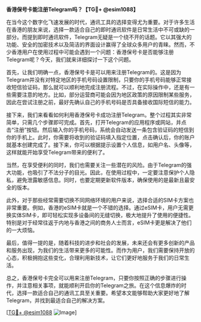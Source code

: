 **香港保号卡能注册Telegram吗？【TG💪+ @esim1088】**

在当今这个数字化飞速发展的时代，通讯工具的选择变得尤为重要。对于许多生活在香港的朋友来说，选择一款适合自己的即时通讯软件是日常生活中不可或缺的一部分。而提到即时通讯软件，Telegram无疑是一个绕不开的话题。它以其强大的功能、安全的加密技术以及简洁的界面设计赢得了全球众多用户的青睐。然而，不少香港用户在使用过程中可能会遇到一个问题：香港保号卡是否能够注册Telegram呢？今天，我们就来详细探讨一下这个问题。

首先，让我们明确一点，香港保号卡是可以用来注册Telegram的。这是因为Telegram并没有对特定地区的手机号码设置限制，只要你的手机号码能够正常接收短信验证码，那么就可以顺利地完成注册流程。不过，在实际操作中，还是有一些需要注意的地方。比如，部分运营商可能会因为地区政策的原因限制某些服务，因此在尝试注册之前，最好先确认自己的手机号码是否具备接收国际短信的能力。

接下来，我们来看看如何利用香港保号卡成功注册Telegram。整个过程其实非常简单，只需几个步骤即可完成。首先，打开Telegram的应用程序或网站，并点击“注册”按钮。然后输入你的手机号码，系统会自动发送一条包含验证码的短信到你的手机上。此时，你需要将收到的验证码填入指定位置，点击确认后，你的账户就基本创建完成了。接下来，你可以根据提示设置个人信息，如用户名、头像等，这样就能开始享受Telegram带来的便利了。

当然，在享受便利的同时，我们也需要关注一些潜在的风险。由于Telegram的强大功能，也吸引了不法分子的目光。因此，在使用过程中，一定要注意保护个人隐私，避免泄露敏感信息。同时，也要定期更新软件版本，确保使用的是最新且最安全的版本。

此外，对于那些经常需要切换不同网络环境的用户来说，选择合适的SIM卡方案也非常重要。例如，香港的eSIM卡就是一个不错的选择。通过eSIM卡，用户无需更换实体SIM卡，即可轻松实现多设备间的无缝切换，极大地提升了使用的便捷性。特别是对于经常往返于内地与香港之间的商务人士而言，eSIM卡更是解决了他们的一大烦恼。

最后，值得一提的是，随着科技的进步和社会的发展，未来还会有更多创新的产品和服务出现，为我们的生活带来更多的可能性。而作为用户，我们需要保持开放的心态，积极拥抱这些变化，合理利用新技术，让它们更好地服务于我们的日常生活。

总之，香港保号卡完全可以用来注册Telegram，只要你按照正确的步骤进行操作，并注意相关事项，就能顺利开启你的Telegram之旅。在这个信息爆炸的时代，选择一款适合自己的通讯工具至关重要。希望本文能够帮助大家更好地了解Telegram，并找到最适合自己的解决方案。

[[TG💪+ @esim1088](https://t.me/s/esim1088) ![Image](https://i.postimg.cc/4NQfJmqS/Snipaste-2025-05-13-00-14-12.png)]